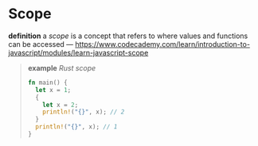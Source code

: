 # Scope

**definition** a _scope_ is a concept that refers to where values and functions can be accessed &mdash; <https://www.codecademy.com/learn/introduction-to-javascript/modules/learn-javascript-scope>

> **example** _Rust scope_
>
> ```rust
> fn main() {
>   let x = 1;
>   {
>     let x = 2;
>     println!("{}", x); // 2
>   }
>   println!("{}", x); // 1
> }
> ```
